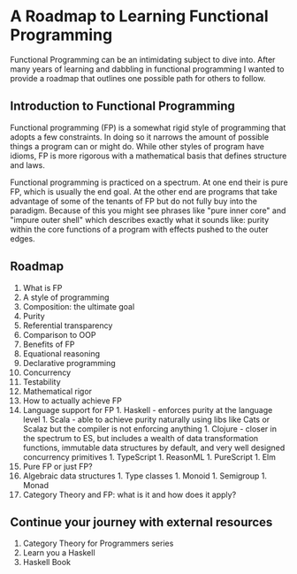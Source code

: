 # A Roadmap to Learning Functional Programming

Functional Programming can be an intimidating subject to dive into. After many
years of learning and dabbling in functional programming I wanted to provide a
roadmap that outlines one possible path for others to follow.

## Introduction to Functional Programming

Functional programming (FP) is a somewhat rigid style of programming that adopts
a few constraints. In doing so it narrows the  amount of possible things a
program can or might do. While other styles of program have idioms, FP is more
rigorous with a mathematical basis that defines structure and laws.

Functional programming is practiced on a spectrum. At one end their is pure
FP, which is usually the end goal. At the other end are programs that take
advantage of some of the tenants of FP but do not fully buy into the paradigm.
Because of this you might see phrases like "pure inner core" and "impure outer
shell" which describes exactly what it sounds like: purity within the core
functions of a program with effects pushed to the outer edges.

## Roadmap

1. What is FP
  1. A style of programming
  1. Composition: the ultimate goal
  1. Purity
  1. Referential transparency
  1. Comparison to OOP
1. Benefits of FP
  1. Equational reasoning
  1. Declarative programming
  1. Concurrency
  1. Testability
  1. Mathematical rigor
1. How to actually achieve FP
  1. Language support for FP
    1. Haskell - enforces purity at the language level
    1. Scala - able to achieve purity naturally using libs like Cats or Scalaz
       but the compiler is not enforcing anything
    1. Clojure - closer in the spectrum to ES, but includes a wealth of data
       transformation functions, immutable data structures by default, and
       very well designed concurrency primitives
    1. TypeScript
    1. ReasonML
    1. PureScript
    1. Elm
  1. Pure FP or just FP?
  1. Algebraic data structures
    1. Type classes
    1. Monoid
    1. Semigroup
    1. Monad
  1. Category Theory and FP: what is it and how does it apply?

## Continue your journey with external resources

1. Category Theory for Programmers series
1. Learn you a Haskell
1. Haskell Book
